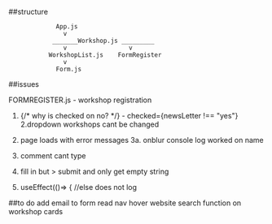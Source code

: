 ##structure

                 App.js
                   v
                _______Workshop.js _________
                   v                 v
               WorkshopList.js    FormRegister
                   v
                 Form.js




##issues

FORMREGISTER.js -  workshop registration
 1. {/* why is checked on no? */} -      checked={newsLetter !== "yes"}
  2.dropdown workshops cant be changed

  3. page loads with error messages
      3a. onblur console log worked on name

  4. comment cant type
  5. fill in but > submit and only get empty string
  6.    useEffect(()=> { //else does not log
  


  
##to do
add email to form
read nav hover website
search function on workshop cards